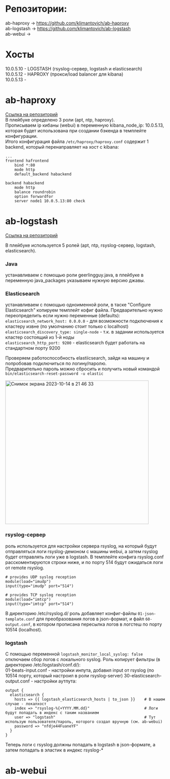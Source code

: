 # Репозитории:
ab-haproxy -> https://github.com/klimantovich/ab-haproxy  
ab-logstash ->  https://github.com/klimantovich/ab-logstash  
ab-webui ->  

# Хосты
10.0.5.10 -  LOGSTASH (rsyslog-сервер, logstash и elasticsearch)  
10.0.5.12 -  HAPROXY (прокси/load balancer для kibana)  
10.0.5.13 -  

# ab-haproxy
[Ссылка на репозиторий](https://github.com/klimantovich/ab-haproxy)  
В плейбуке определено 3 роли (apt, ntp, haproxy).  
Прописываем ip кибаны (webui) в переменную kibana_node_ip: 10.0.5.13, которая будет использована при создании бэкенда в темплейте конфигурации.  
Итого конфигурация файла `/etc/haproxy/haproxy.conf` содержит 1 backend, который перенаправляет на хост с kibana:  
```
...
frontend hafrontend
    bind *:80
    mode http
    default_backend habackend

backend habackend
    mode http
    balance roundrobin
    option forwardfor
    server node1 10.0.5.13:80 check
```

# ab-logstash
[Ссылка на репозиторий](https://github.com/klimantovich/ab-logstash)  

В плейбуке используется 5 ролей (apt, ntp, rsyslog-сервер, logstash, elasticsearch).  

### Java  
устанавливаем с помощью роли geerlingguy.java, в плейбуке в переменную java_packages указываем нужную версию джавы.  


### Elasticsearch
устанавливаем с помощью одноименной роли, в таске "Configure Elasticsearch" копируем темплейт кофиг файла. Предварительно нужно  
переопределить если нужно переменные (defaults):  
`elasticsearch_network_host: 0.0.0.0` - для возможности подключения к кластеру извне (по умолчанию стоит только с localhost)  
`elasticsearch_discovery_type: single-node` - т.к. в задании используется кластер состоящий из 1-й ноды  
`elasticsearch_http_port: 9200` - elasticsearch будет работать на стандартном порту 9200  

Проверяем работоспособность elastiicsearch, зайдя на машину и попробовав подключиться по логину/паролю.  
Предварительно пароль можно сбросить и получить новый командой `bin/elasticsearch-reset-password -u elastic` 

<img width="450" alt="Снимок экрана 2023-10-14 в 21 46 33" src="https://github.com/klimantovich/hometasks-devops/assets/91698270/741a44f2-c6e5-43b9-bc86-904a4b61e72a">


### rsyslog-сервер
роль используется для настройки сервера rsyslog, на который будут отправляться логи rsyslog-демоном с машины webui, 
а затем rsyslog будет отправлять логи уже в logstash. 
В темплейте конфига rsyslog.conf расскоментируются строки ниже, и по порту 514 будут ожидаться логи от remote rsyslog.
```
# provides UDP syslog reception
module(load="imudp")
input(type="imudp" port="514")

# provides TCP syslog reception
module(load="imtcp")
input(type="imtcp" port="514")
```
В директорию /etc/rsyslog.d/ роль добавляет конфиг-файлы `01-json-template.conf` для преобразования логов в json-формат, и файл `60-output.conf`, в котором
прописана пересылка логов в логстеш по порту 10514 (localhost).  


### logstash
С помощью переменной `logstash_monitor_local_syslog: false` отключаем сбор логов с локального syslog. Роль копирует фильтры (в директорию
/etc/logstash/conf.d/):  
01-beats-input.conf - настройки инпута, добавил input от rsyslog (по 10514 порту, который настроил в роли rsyslog-server)
30-elasticsearch-output.conf - настройки аутпута:
```
output {
  elasticsearch {
    hosts => {{ logstash_elasticsearch_hosts | to_json }}    # В нашем случае - локалхост
    index => "rsyslog-%{+YYYY.MM.dd}"                        # Логи будут попадать в индекс с таким названием
    user => "logstash"                                       # Тут использую пользователя/пароль, которого создал вручную (см. ab-webui)
    password => "nfdje44FuaneYF"
  }
}
```
Теперь логи с rsyslog должны попадать в logstash в json-формате, а затем попадать в эластик в индекс rsyslog-*

# ab-webui

